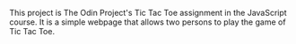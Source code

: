 This project is The Odin Project's Tic Tac Toe assignment in the JavaScript course.
It is a simple webpage that allows two persons to play the game of Tic Tac Toe.
